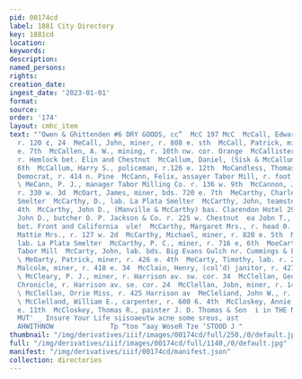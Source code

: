 ```yaml
---
pid: 00174cd
label: 1881 City Directory
key: 1881cd
location: 
keywords: 
description: 
named_persons: 
rights: 
creation_date: 
ingest_date: '2023-01-01'
format: 
source: 
order: '174'
layout: cmhc_item
text: "‘Owen & Ghittenden #6 DRY GOODS, cc”  McC 197 McC  McCall, Edward '., clk.
  r. 120 ¢, 24  MeCall, John, miner, r. 808 e. sth  McCall, Patrick, miner, r. 831
  e. 7th  McCallen, A. W., mining, r. 10th nw. cor. Orange  McCallister, Mary Mrs.,
  r. Hemlock bet. Elin and Chestnut  McCallum, Daniel, (Sisk & McCallum) r. 509 e.
  6th  McCallum, Harry S., policeman, r.126 e. 12th  MoCandless, Thomas H., printer
  Democrat, r. 414 n. Pine  McCann, Felix, assayer Tabor Mill, r. foot of Hemlock
  \ MeCann, P. J., manager Tabor Milling Co. r. 136 w. 9th  McCannon, John, miner,
  r. 330 w. 3d  McOart, James, miner, bds. 720 e. 7th  MeCarthy, Charles, lab. Grant
  Smelter  McCarthy, D., lab. La Plata Smelter  McCarthy, John, teamster, r. 400 ¢.
  4th  McCarthy, John D., (Manville & McCarthy) bas. Clarendon Hotel 29  McCarthy,
  John D., butcher O. P. Jackson & Co. r. 225 w. Chestnut  ea Jobn T., miner, r. Spruce
  bet. Front and California  ule!  McCarthy, Margaret Mrs., r. head 0. 4th  McCarthy,
  Mattie Mrs., r. 127 w. 2d  McCarthy, Michael, miner, r. 820 e. 5th  McCarthy, M.,
  lab. La Plata Smelter  McCarthy, P. C., miner, r. 716 e, 6th  MoeCartney, R., lab.
  Tabor Mill  McCarty, John, lab. bds. Big Evans Gulch nr. Cummings & Finn’s Smelter
  \ MeOarty, Patrick, miner, r. 426 e. 4th  MeCarty, Timothy, lab. r. 203 w. 7th  McCawley,
  Malcolm, miner, r. 418 e. 34  McClain, Henry, (col’d) janitor, r. 427 Harrison av
  \ McCleary, P. J., miner, r. Harrison av. sw. cor. 34  McClellan, George E., printer
  Chronicle, r. Harrison av. se. cor. 24  McClellan, Jobn, miner, r. 145 e. Chestnut.
  \ McClellan, Orrie Miss, r. 425 Harrison av  MeCleliand, John W., r. 134 e. 4th
  \ McClelland, William E., carpenter, r. 600 6. 4th  McCloskey, Annie Mrs, r. 220
  e. 11th  McCloskey, Thomas R., painter J. D. Thomas & Son  i in THE NOETHWESTERN
  MUT' _ Insure Your Life siisoaeutw acne some sreus, ast                                                                         C“SOud
  AHWITHNOW              Tp “too “aay WoseR Tze ‘STOOD J "
thumbnail: "/img/derivatives/iiif/images/00174cd/full/250,/0/default.jpg"
full: "/img/derivatives/iiif/images/00174cd/full/1140,/0/default.jpg"
manifest: "/img/derivatives/iiif/00174cd/manifest.json"
collection: directories
---
```

